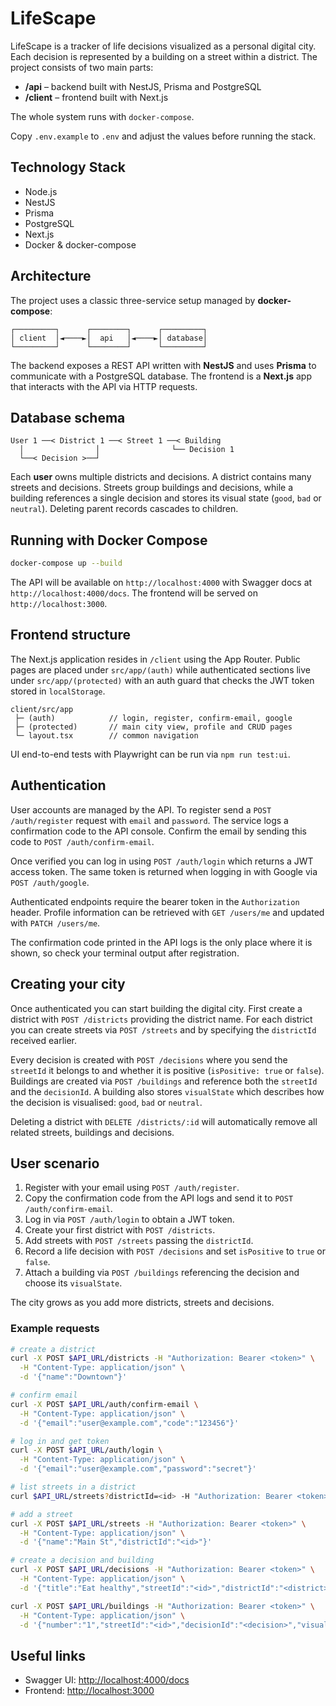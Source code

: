 # LifeScape

LifeScape is a tracker of life decisions visualized as a personal digital city. Each decision is represented by a building on a street within a district. The project consists of two main parts:

- **/api** – backend built with NestJS, Prisma and PostgreSQL
- **/client** – frontend built with Next.js

The whole system runs with `docker-compose`.

Copy `.env.example` to `.env` and adjust the values before running the stack.

## Technology Stack

- Node.js
- NestJS
- Prisma
- PostgreSQL
- Next.js
- Docker & docker-compose

## Architecture

The project uses a classic three-service setup managed by **docker-compose**:

```
┌─────────┐      ┌────────┐      ┌─────────┐
│ client  │◄────►│  api   │◄────►│ database│
└─────────┘      └────────┘      └─────────┘
```

The backend exposes a REST API written with **NestJS** and uses **Prisma** to
communicate with a PostgreSQL database. The frontend is a **Next.js** app that
interacts with the API via HTTP requests.

## Database schema

```
User 1 ──< District 1 ──< Street 1 ──< Building
  │                │                └── Decision 1
  └──< Decision >──┘
```

Each **user** owns multiple districts and decisions. A district contains many
streets and decisions. Streets group buildings and decisions, while a building
references a single decision and stores its visual state (`good`, `bad` or
`neutral`). Deleting parent records cascades to children.

## Running with Docker Compose

```bash
docker-compose up --build
```

The API will be available on `http://localhost:4000` with Swagger docs at `http://localhost:4000/docs`.
The frontend will be served on `http://localhost:3000`.

## Frontend structure

The Next.js application resides in `/client` using the App Router.
Public pages are placed under `src/app/(auth)` while authenticated sections live
under `src/app/(protected)` with an auth guard that checks the JWT token stored
in `localStorage`.

```
client/src/app
 ├─ (auth)            // login, register, confirm-email, google
 ├─ (protected)       // main city view, profile and CRUD pages
 └─ layout.tsx        // common navigation
```

UI end-to-end tests with Playwright can be run via `npm run test:ui`.

## Authentication

User accounts are managed by the API. To register send a `POST /auth/register` request with `email` and `password`.
The service logs a confirmation code to the API console. Confirm the email by sending this code to `POST /auth/confirm-email`.

Once verified you can log in using `POST /auth/login` which returns a JWT access token. The same token is returned when logging in with Google via `POST /auth/google`.

Authenticated endpoints require the bearer token in the `Authorization` header. Profile information can be retrieved with `GET /users/me` and updated with `PATCH /users/me`.

The confirmation code printed in the API logs is the only place where it is shown, so check your terminal output after registration.

## Creating your city

Once authenticated you can start building the digital city. First create a district with `POST /districts` providing the district name. For each district you can create streets via `POST /streets` and by specifying the `districtId` received earlier.

Every decision is created with `POST /decisions` where you send the `streetId` it belongs to and whether it is positive (`isPositive: true` or `false`). Buildings are created via `POST /buildings` and reference both the `streetId` and the `decisionId`. A building also stores `visualState` which describes how the decision is visualised: `good`, `bad` or `neutral`.

Deleting a district with `DELETE /districts/:id` will automatically remove all related streets, buildings and decisions.

## User scenario

1. Register with your email using `POST /auth/register`.
2. Copy the confirmation code from the API logs and send it to `POST /auth/confirm-email`.
3. Log in via `POST /auth/login` to obtain a JWT token.
4. Create your first district with `POST /districts`.
5. Add streets with `POST /streets` passing the `districtId`.
6. Record a life decision with `POST /decisions` and set `isPositive` to `true` or `false`.
7. Attach a building via `POST /buildings` referencing the decision and choose its `visualState`.

The city grows as you add more districts, streets and decisions.

### Example requests

```bash
# create a district
curl -X POST $API_URL/districts -H "Authorization: Bearer <token>" \
  -H "Content-Type: application/json" \
  -d '{"name":"Downtown"}'

# confirm email
curl -X POST $API_URL/auth/confirm-email \
  -H "Content-Type: application/json" \
  -d '{"email":"user@example.com","code":"123456"}'

# log in and get token
curl -X POST $API_URL/auth/login \
  -H "Content-Type: application/json" \
  -d '{"email":"user@example.com","password":"secret"}'

# list streets in a district
curl $API_URL/streets?districtId=<id> -H "Authorization: Bearer <token>"

# add a street
curl -X POST $API_URL/streets -H "Authorization: Bearer <token>" \
  -H "Content-Type: application/json" \
  -d '{"name":"Main St","districtId":"<id>"}'

# create a decision and building
curl -X POST $API_URL/decisions -H "Authorization: Bearer <token>" \
  -H "Content-Type: application/json" \
  -d '{"title":"Eat healthy","streetId":"<id>","districtId":"<district>","isPositive":true}'

curl -X POST $API_URL/buildings -H "Authorization: Bearer <token>" \
  -H "Content-Type: application/json" \
  -d '{"number":"1","streetId":"<id>","decisionId":"<decision>","visualState":"good"}'
```

## Useful links

- Swagger UI: [http://localhost:4000/docs](http://localhost:4000/docs)
- Frontend: [http://localhost:3000](http://localhost:3000)

